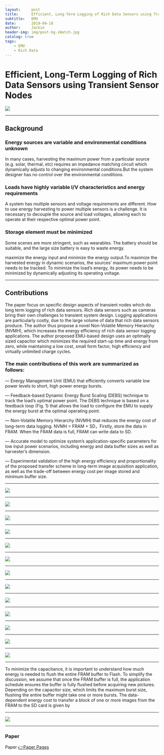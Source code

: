 ```yaml
---
layout:     post
title:      Efficient, Long-Term Logging of Rich Data Sensors using Transient Sensor Nodes
subtitle:   EMU
date:       2019-04-18
author:     Jackie
header-img: img/post-bg-iWatch.jpg
catalog: true
tags:
    - EMU
    - Rich Data
---
```


# Efficient, Long-Term Logging of Rich Data Sensors using Transient Sensor Nodes

![](https://raw.githubusercontent.com/a416485164/a416485164.github.io/master/img/EMU1.jpg)

***

## Background

### Energy sources are variable and environmental conditions unknown

In many cases, harvesting the maximum power from a particular source (e.g. solar,
thermal, etc) requires an impedance matching circuit which dynamically adjusts to changing environmental conditions.But the system designer has no control over the environmental conditions.

### Loads have highly variable I/V characteristics and energy requirements

A system has multiple sensors and voltage requirements are different. How to use energy harvesting to power multiple sensors is a challenge. It is necessary to decouple the source and load voltages, allowing each to operate at their respective optimal power point.

### Storage element must be minimized

Some scenes are more stringent, such as wearables. The battery should be suitable, and the large size battery is easy to waste energy.

maximize the energy input and minimize the energy output.To maximize the harvested energy in dynamic scenarios, the sources’ maximum power point needs to be tracked. To minimize the load’s energy, its power needs to be minimized by dynamically adjusting its operating voltage. 

***

## Contributions

The paper focus on specific design aspects of transient nodes which do long term
logging of rich data sensors. Rich data sensors such as cameras bring their own challenges to transient system design. Logging applications are particularly costly, due to the large volume of data that rich data sensors produce. The author thus propose a novel Non-Volatile Memory Hierarchy (NVMH), which increases the energy efficiency of rich data sensor logging applications. The author proposed EMU-based
design uses an optimally sized capacitor which minimizes the required start-up time
and energy from zero, while maintaining a low cost, small form factor, high efficiency and virtually unlimited charge cycles.

### The main contributions of this work are summarized as follows:

— Energy Management Unit (EMU) that efficiently converts variable low power levels to short, high power energy bursts.

— Feedback-based Dynamic Energy Burst Scaling (DEBS) technique to track the load’s optimal power point. The DEBS technique is based on a feedback loop (Fig. 1) that allows the load to configure the EMU to supply the energy burst at the optimal operating point.

— Non-Volatile Memory Hierarchy (NVMH) that reduces the energy cost of long-term data logging. NVMH = FRAM + SD，Firstly, store the data in FRAM. When the FRAM data is full, FRAM can write data to SD.

— Accurate model to optimize system’s application-specific parameters for low input power scenarios, including energy and data buffer sizes as well as harvester’s dimension.

— Experimental validation of the high energy efficiency and proportionality of the proposed transfer scheme in long-term image acquisition application, as well as the trade-off between energy cost per image stored and minimum buffer size.

***

![](https://raw.githubusercontent.com/a416485164/a416485164.github.io/master/img/EMU1.jpg)

***

![](https://raw.githubusercontent.com/a416485164/a416485164.github.io/master/img/EMU6.jpg)

***

![](https://raw.githubusercontent.com/a416485164/a416485164.github.io/master/img/EMU11.jpg)

***

![](https://raw.githubusercontent.com/a416485164/a416485164.github.io/master/img/EMU12.jpg)

***

![](https://raw.githubusercontent.com/a416485164/a416485164.github.io/master/img/EMU13.jpg)

***

![](https://raw.githubusercontent.com/a416485164/a416485164.github.io/master/img/EMU14.jpg)

***

![](https://raw.githubusercontent.com/a416485164/a416485164.github.io/master/img/EMU7.jpg)

***

![](https://raw.githubusercontent.com/a416485164/a416485164.github.io/master/img/EMU2.jpg)

***

![](https://raw.githubusercontent.com/a416485164/a416485164.github.io/master/img/EMU8.jpg)

***

![](https://raw.githubusercontent.com/a416485164/a416485164.github.io/master/img/EMU3.jpg)

***

![](https://raw.githubusercontent.com/a416485164/a416485164.github.io/master/img/EMU9.jpg)

***

![](https://raw.githubusercontent.com/a416485164/a416485164.github.io/master/img/EMU4.jpg)

***

![](https://raw.githubusercontent.com/a416485164/a416485164.github.io/master/img/EMU5.jpg)

***

To minimize the capacitance, it is important to understand how much energy is needed to flush the entire FRAM buffer to Flash. To simplify the discussion, we assume that once the FRAM buffer is full, the application schedule ensures the buffer is fully flushed before acquiring new pictures. Depending on the capacitor size, which limits the maximum burst size, flushing the entire buffer might take one or more bursts. The data-dependent energy cost to transfer a block of one or more images from the FRAM to the SD card is given by

***

![](https://raw.githubusercontent.com/a416485164/a416485164.github.io/master/img/EMU10.jpg)

***

### Paper

<p>Paper <a href="https://www.tik.ee.ethz.ch/file/d443eff28ed052659b30cc1d88fa11e5/GSSBT2017a.pdf">👉Paper Pages</a>




